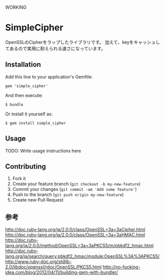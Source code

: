 WORKING

# SimpleCipher

OpenSSLのCipherをラップしたライブラリです。
加えて、keyをキャッシュしてあるので実用に耐えられる速さになっています。

## Installation

Add this line to your application's Gemfile:

    gem 'simple_cipher'

And then execute:

    $ bundle

Or install it yourself as:

    $ gem install simple_cipher

## Usage

TODO: Write usage instructions here

## Contributing

1. Fork it
2. Create your feature branch (`git checkout -b my-new-feature`)
3. Commit your changes (`git commit -am 'Add some feature'`)
4. Push to the branch (`git push origin my-new-feature`)
5. Create new Pull Request

## 参考

http://doc.ruby-lang.org/ja/2.0.0/class/OpenSSL=3a=3aCipher.html
http://doc.ruby-lang.org/ja/2.0.0/class/OpenSSL=3a=3aHMAC.html
http://doc.ruby-lang.org/ja/2.0.0/method/OpenSSL=3a=3aPKCS5/m/pbkdf2_hmac.html
http://doc.ruby-lang.org/ja/search/query:pbkdf2_hmac/module:OpenSSL%3A%3APKCS5/
http://www.ruby-doc.org/stdlib-2.0/libdoc/openssl/rdoc/OpenSSL/PKCS5.html
http://no-fucking-idea.com/blog/2012/04/11/building-gem-with-bundler/
